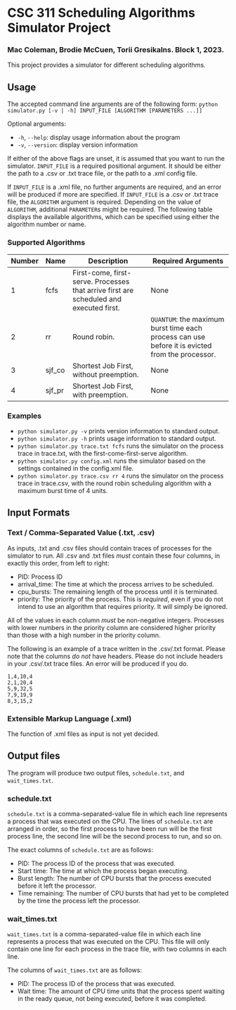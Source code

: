 # CSC 311 Scheduling Algorithms Simulator Project

### Mac Coleman, Brodie McCuen, Torii Gresikalns. Block 1, 2023.

This project provides a simulator for different scheduling algorithms.

## Usage

The accepted command line arguments are of the following form:
`python simulator.py [-v | -h] INPUT_FILE [ALGORITHM [PARAMETERS ...]]`

Optional arguments:
* `-h`, `--help`: display usage information about the program
* `-v`, `--version`: display version information 

If either of the above flags are unset, it is assumed that you want to run the simulator.
`INPUT_FILE` is a required positional argument. It should be either the path to a .csv or .txt trace file, or the path to a .xml config file.

If `INPUT_FILE` is a .xml file, no further arguments are required, and an error will be produced if more are specified.
If `INPUT_FILE` is a .csv or .txt trace file, the `ALGORITHM` argument is required. Depending on the value of `ALGORITHM`, additional
`PARAMETER`s might be required. The following table displays the available algorithms, which can be specified using either
the algorithm number or name.

### Supported Algorithms

|Number|Name|Description|Required Arguments|
|---|---|---|---|
|1|fcfs|First-come, first-serve. Processes that arrive first are scheduled and executed first.|None|
|2|rr|Round robin.|`QUANTUM`: the maximum burst time each process can use before it is evicted from the processor.|
|3|sjf_co|Shortest Job First, without preemption.|None|
|4|sjf_pr|Shortest Job First, with preemption.|None|

### Examples

* `python simulator.py -v` prints version information to standard output.
* `python simulator.py -h` prints usage information to standard output.
* `python simulator.py trace.txt fcfs` runs the simulator on the process trace in trace.txt, with the first-come-first-serve algorithm.
* `python simulator.py config.xml` runs the simulator based on the settings contained in the config.xml file.
* `python simulator.py trace.csv rr 4` runs the simulator on the process trace in trace.csv, with the round robin scheduling algorithm with a maximum burst time of 4 units.

## Input Formats

### Text / Comma-Separated Value (.txt, .csv)

As inputs, .txt and .csv files should contain traces of processes for the simulator to run.
All .csv and .txt files *must* contain these four columns, in exactly this order, from left to right:

* PID: Process ID
* arrival_time: The time at which the process arrives to be scheduled.
* cpu_bursts: The remaining length of the process until it is terminated.
* priority: The priority of the process. This is *required*, even if you do not intend to use an algorithm that requires priority. It will simply be ignored.

All of the values in each column *must* be non-negative integers.
Processes with lower numbers in the priority column are considered higher priority than those with a high number in the priority column.

The following is an example of a trace written in the .csv/.txt format.
Please note that the columns *do not* have headers. Please do not include headers in your .csv/.txt trace files.
An error will be produced if you do.
```
1,4,10,4
2,1,20,4
5,9,32,5
7,9,19,9
8,3,15,2
```

### Extensible Markup Language (.xml)

The function of .xml files as input is not yet decided.

## Output files

The program will produce two output files, `schedule.txt`, and `wait_times.txt`.

### schedule.txt

`schedule.txt` is a comma-separated-value file in which each line represents a process that was executed on the CPU.
The lines of `schedule.txt` are arranged in order, so the first process to have been run will be the first process line, the second line will be the second process to run, and so on.

The exact columns of `schedule.txt` are as follows:

* PID: The process ID of the process that was executed.
* Start time: The time at which the process began executing.
* Burst length: The number of CPU bursts that the process executed before it left the processor.
* Time remaining: The number of CPU bursts that had yet to be completed by the time the process left the processor.

### wait_times.txt

`wait_times.txt` is a comma-separated-value file in which each line represents a process that was executed on the CPU.
This file will only contain one line for each process in the trace file, with two columns in each line.

The columns of `wait_times.txt` are as follows:

* PID: The process ID of the process that was executed.
* Wait time: The amount of CPU time units that the process spent waiting in the ready queue, not being executed, before it was completed.
